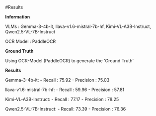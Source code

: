 #Results 

**Information**

VLMs : Gemma-3-4b-it, llava-v1.6-mistral-7b-hf, Kimi-VL-A3B-Instruct, Qwen2.5-VL-7B-Instruct

OCR Model : PaddleOCR

**Ground Truth**

Using OCR-Model (PaddleOCR) to generate the 'Ground Truth'

**Results**

Gemma-3-4b-it:
    - Recall : 75.92
    - Precision : 75.03
    
llava-v1.6-mistral-7b-hf:
    - Recall : 59.96
    - Precision : 57.81
 
Kimi-VL-A3B-Instruct:
    - Recall : 77.17
    - Precision : 78.25 
    
Qwen2.5-VL-7B-Instruct:
    - Recall: 73.39
    - Precision : 76.36